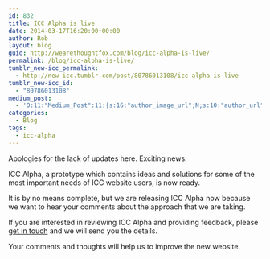 ```yaml
---
id: 832
title: ICC Alpha is live
date: 2014-03-17T16:20:00+00:00
author: Rob
layout: blog
guid: http://wearethoughtfox.com/blog/icc-alpha-is-live/
permalink: /blog/icc-alpha-is-live/
tumblr_new-icc_permalink:
  - http://new-icc.tumblr.com/post/80786013108/icc-alpha-is-live
tumblr_new-icc_id:
  - "80786013108"
medium_post:
  - 'O:11:"Medium_Post":11:{s:16:"author_image_url";N;s:10:"author_url";N;s:11:"byline_name";N;s:12:"byline_email";N;s:10:"cross_link";s:3:"yes";s:2:"id";N;s:21:"follower_notification";s:3:"yes";s:7:"license";s:14:"cc-40-by-nc-nd";s:14:"publication_id";s:2:"-1";s:6:"status";s:4:"none";s:3:"url";N;}'
categories:
  - Blog
tags:
  - icc-alpha
---
```

Apologies for the lack of updates here. Exciting news:

ICC Alpha, a prototype which contains ideas and solutions for some of the most important needs of ICC website users, is now ready.

It is by no means complete, but we are releasing ICC Alpha now because we want to hear your comments about the approach that we are taking.

If you are interested in reviewing ICC Alpha and providing feedback, please [get in touch](http://iccalpha@gmail.com) and we will send you the details.

Your comments and thoughts will help us to improve the new website.

